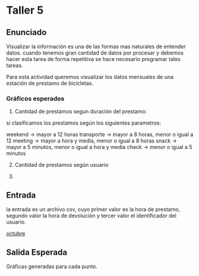 # Taller 5

## Enunciado

Visualizar la información es una de las formas mas naturales de entender datos.
cuando tenemos gran cantidad de datos por procesar y debemos hacer esta tarea
de forma repetitiva se hace necesario programar tales tareas.

Para esta actividad queremos visualizar los datos mensuales de una estación de
prestamo de bicicletas.

### Gráficos esperados

1. Cantidad de prestamos segun duración del prestamo:

si clasificamos los prestamos según los siguientes parametros:

weekend -> mayor a 12 horas
transporte -> mayor a 8 horas, menor o igual a 12
meeting -> mayor a hora y media, menor o igual a 8 horas
snack -> mayor a 5 minutos, menor o igual a hora y media
check ->  menor o igual a 5 minutos


2. Cantidad de prestamos según usuario

3.


## Entrada

la entrada es un archivo csv, cuyo primer valor es la hora de prestamo, segundo
valor la hora de devolución y tercer valor el identificador del usuario.

[octubre](oct.csv)

## Salida Esperada

Gráficas generadas para cada punto.
